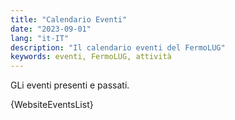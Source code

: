 ```yaml
---
title: "Calendario Eventi"
date: "2023-09-01"
lang: "it-IT"
description: "Il calendario eventi del FermoLUG"
keywords: eventi, FermoLUG, attività
---
```


GLi eventi presenti e passati.

{WebsiteEventsList}